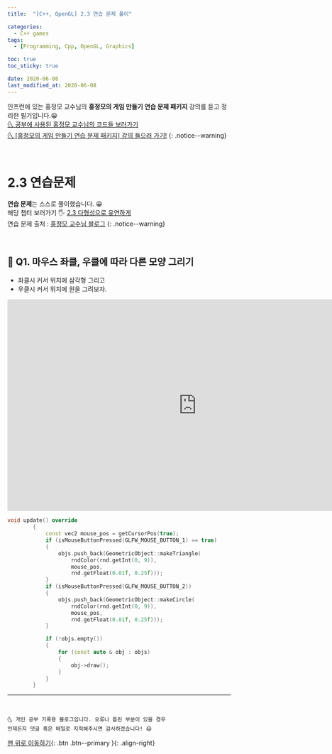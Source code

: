 ```yaml
---
title:  "[C++, OpenGL] 2.3 연습 문제 풀이" 

categories:
  - C++ games
tags:
  - [Programming, Cpp, OpenGL, Graphics]

toc: true
toc_sticky: true

date: 2020-06-08
last_modified_at: 2020-06-08
---
```


인프런에 있는 홍정모 교수님의 **홍정모의 게임 만들기 연습 문제 패키지** 강의를 듣고 정리한 필기입니다.😀   
[🌜 공부에 사용된 홍정모 교수님의 코드들 보러가기](https://github.com/jmhong-simulation/GameDevPracticePackage)   
[🌜 [홍정모의 게임 만들기 연습 문제 패키지] 강의 들으러 가기!](https://www.inflearn.com/course/c-2)
{: .notice--warning}

<br>

# 2.3 연습문제

**연습 문제**는 스스로 풀이했습니다. 😀       
해당 챕터 보러가기 🖐 [2.3 다형성으로 유연하게](https://ansohxxn.github.io/c++%20games/chapter2-3/)   
연습 문제 출처 : [홍정모 교수님 블로그](https://blog.naver.com/atelierjpro/221413483005)
{: .notice--warning}


<br>

## 🙋 Q1. 마우스 좌클, 우클에 따라 다른 모양 그리기
- 좌클시 커서 위치에 삼각형 그리고
- 우클시 커서 위치에 원을 그려보자.

<iframe width="851" height="477" src="https://www.youtube.com/embed/lX4-a24gQAQ" frameborder="0" allow="accelerometer; autoplay; encrypted-media; gyroscope; picture-in-picture" allowfullscreen></iframe>

```cpp
void update() override
		{
			const vec2 mouse_pos = getCursorPos(true);
			if (isMouseButtonPressed(GLFW_MOUSE_BUTTON_1) == true)
			{
				objs.push_back(GeometricObject::makeTriangle(
					rndColor(rnd.getInt(0, 9)),
					mouse_pos,
					rnd.getFloat(0.01f, 0.25f)));
			}
			if (isMouseButtonPressed(GLFW_MOUSE_BUTTON_2))
			{
				objs.push_back(GeometricObject::makeCircle(
					rndColor(rnd.getInt(0, 9)),
					mouse_pos,
					rnd.getFloat(0.01f, 0.25f)));
			}

			if (!objs.empty())
			{
				for (const auto & obj : objs)
				{
					obj->draw();
				}
			}
		}
```

***

<br>

    🌜 개인 공부 기록용 블로그입니다. 오류나 틀린 부분이 있을 경우 
    언제든지 댓글 혹은 메일로 지적해주시면 감사하겠습니다! 😄

[맨 위로 이동하기](#){: .btn .btn--primary }{: .align-right}